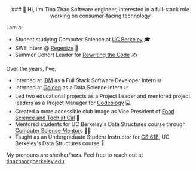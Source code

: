 <div align="center">
### 👋 Hi, I'm Tina Zhao
Software engineer, interested in a full-stack role working on consumer-facing technology
</div>


I am a:
* Student studying Computer Science at [UC Berkeley](https://www.berkeley.edu/) 🎓
* SWE Intern @ [Regenize](https://www.regenize.co.za/) 🌱
* Summer Cohort Leader for [Rewriting the Code](https://rewritingthecode.org/) ✍️

Over the years, I've:
* Interned at [IBM](https://www.ibm.com/cloud) as a Full Stack Software Developer Intern 🌐
* Interned at [Golden](https://www.goldenvolunteer.com/) as a Data Science Intern 📈
* Led two educational projects as a Project Leader and mentored project leaders as a Project Manager for [Codeology](https://www.codeology.club/) 💻
* Created a more accessible club image as Vice President of [Food Science and Tech at Cal](https://fst.berkeley.edu/) 📸
* Mentored students for UC Berkeley's Data Structures course through [Computer Science Mentors](https://csmentors.berkeley.edu/#/) 👩‍🏫
* Taught as an Undergraduate Student Instructor for [CS 61B](https://inst.eecs.berkeley.edu/~cs61b/sp20/), UC Berkeley's Data Structures course 📖

My pronouns are she/her/hers. Feel free to reach out at tinazhao@berkeley.edu. 
